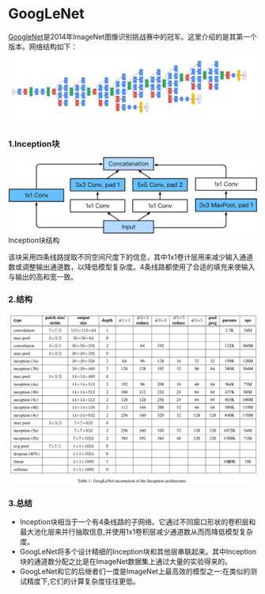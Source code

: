 # GoogLeNet
[GoogleNet](https://static.googleusercontent.com/media/research.google.com/zh-CN//pubs/archive/43022.pdf)是2014年ImageNet图像识别挑战赛中的冠军。这里介绍的是其第一个版本。网络结构如下：
![](img/net.png)

### 1.Inception块
![](img/inception.svg)
Inception块结构

该块采用四条线路提取不同空间尺度下的信息，其中1x1卷计层用来减少输入通道数或调整输出通道数，以降低模型复杂度。4条线路都使用了合适的填充来使输入与输出的高和宽一致。

### 2.结构
![](img/arch.png)



### 3.总结
- Inception块相当于一个有4条线路的子网络。它通过不同窗口形状的卷积层和最大池化层来并行抽取信息,并使用1x1卷积层减少通道数从而而降低模型复杂度。
- GoogLeNet将多个设计精细的Inception块和其他层串联起来。其中Inception块的通道数分配之比是在ImageNet数据集上通过大量的实验得来的。
- GoogLeNet和它的后继者们一度是ImageNet上最高效的模型之一:在类似的测试精度下,它们的计算复杂度往往更低。